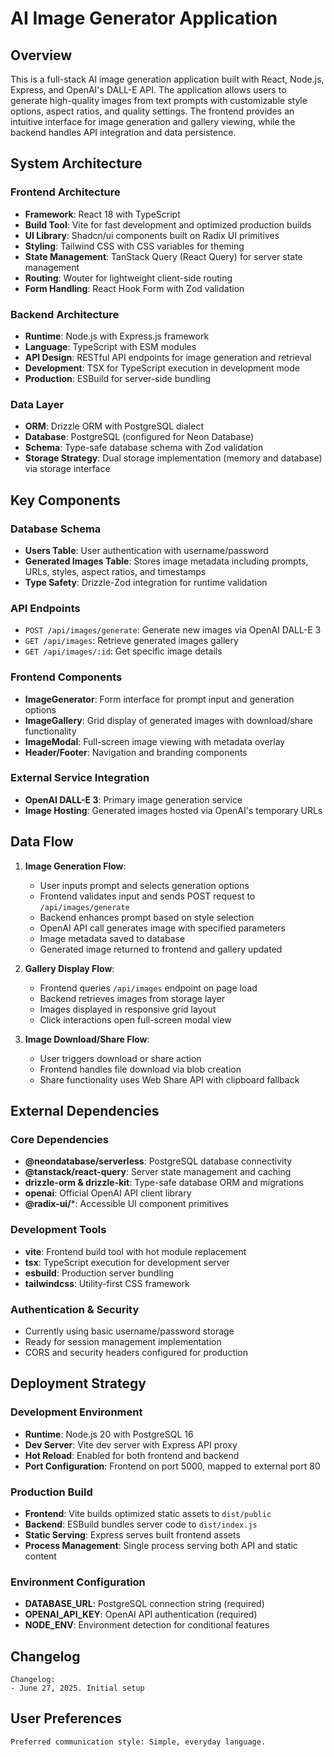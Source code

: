 # AI Image Generator Application

## Overview

This is a full-stack AI image generation application built with React, Node.js, Express, and OpenAI's DALL-E API. The application allows users to generate high-quality images from text prompts with customizable style options, aspect ratios, and quality settings. The frontend provides an intuitive interface for image generation and gallery viewing, while the backend handles API integration and data persistence.

## System Architecture

### Frontend Architecture
- **Framework**: React 18 with TypeScript
- **Build Tool**: Vite for fast development and optimized production builds
- **UI Library**: Shadcn/ui components built on Radix UI primitives
- **Styling**: Tailwind CSS with CSS variables for theming
- **State Management**: TanStack Query (React Query) for server state management
- **Routing**: Wouter for lightweight client-side routing
- **Form Handling**: React Hook Form with Zod validation

### Backend Architecture
- **Runtime**: Node.js with Express.js framework
- **Language**: TypeScript with ESM modules
- **API Design**: RESTful API endpoints for image generation and retrieval
- **Development**: TSX for TypeScript execution in development mode
- **Production**: ESBuild for server-side bundling

### Data Layer
- **ORM**: Drizzle ORM with PostgreSQL dialect
- **Database**: PostgreSQL (configured for Neon Database)
- **Schema**: Type-safe database schema with Zod validation
- **Storage Strategy**: Dual storage implementation (memory and database) via storage interface

## Key Components

### Database Schema
- **Users Table**: User authentication with username/password
- **Generated Images Table**: Stores image metadata including prompts, URLs, styles, aspect ratios, and timestamps
- **Type Safety**: Drizzle-Zod integration for runtime validation

### API Endpoints
- `POST /api/images/generate`: Generate new images via OpenAI DALL-E 3
- `GET /api/images`: Retrieve generated images gallery
- `GET /api/images/:id`: Get specific image details

### Frontend Components
- **ImageGenerator**: Form interface for prompt input and generation options
- **ImageGallery**: Grid display of generated images with download/share functionality
- **ImageModal**: Full-screen image viewing with metadata overlay
- **Header/Footer**: Navigation and branding components

### External Service Integration
- **OpenAI DALL-E 3**: Primary image generation service
- **Image Hosting**: Generated images hosted via OpenAI's temporary URLs

## Data Flow

1. **Image Generation Flow**:
   - User inputs prompt and selects generation options
   - Frontend validates input and sends POST request to `/api/images/generate`
   - Backend enhances prompt based on style selection
   - OpenAI API call generates image with specified parameters
   - Image metadata saved to database
   - Generated image returned to frontend and gallery updated

2. **Gallery Display Flow**:
   - Frontend queries `/api/images` endpoint on page load
   - Backend retrieves images from storage layer
   - Images displayed in responsive grid layout
   - Click interactions open full-screen modal view

3. **Image Download/Share Flow**:
   - User triggers download or share action
   - Frontend handles file download via blob creation
   - Share functionality uses Web Share API with clipboard fallback

## External Dependencies

### Core Dependencies
- **@neondatabase/serverless**: PostgreSQL database connectivity
- **@tanstack/react-query**: Server state management and caching
- **drizzle-orm & drizzle-kit**: Type-safe database ORM and migrations
- **openai**: Official OpenAI API client library
- **@radix-ui/***: Accessible UI component primitives

### Development Tools
- **vite**: Frontend build tool with hot module replacement
- **tsx**: TypeScript execution for development server
- **esbuild**: Production server bundling
- **tailwindcss**: Utility-first CSS framework

### Authentication & Security
- Currently using basic username/password storage
- Ready for session management implementation
- CORS and security headers configured for production

## Deployment Strategy

### Development Environment
- **Runtime**: Node.js 20 with PostgreSQL 16
- **Dev Server**: Vite dev server with Express API proxy
- **Hot Reload**: Enabled for both frontend and backend
- **Port Configuration**: Frontend on port 5000, mapped to external port 80

### Production Build
- **Frontend**: Vite builds optimized static assets to `dist/public`
- **Backend**: ESBuild bundles server code to `dist/index.js`
- **Static Serving**: Express serves built frontend assets
- **Process Management**: Single process serving both API and static content

### Environment Configuration
- **DATABASE_URL**: PostgreSQL connection string (required)
- **OPENAI_API_KEY**: OpenAI API authentication (required)
- **NODE_ENV**: Environment detection for conditional features

## Changelog

```
Changelog:
- June 27, 2025. Initial setup
```

## User Preferences

```
Preferred communication style: Simple, everyday language.
```